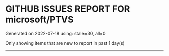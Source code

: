 
# GITHUB ISSUES REPORT FOR microsoft/PTVS


Generated on 2022-07-18 using: stale=30, all=0


Only showing items that are new to report in past 1 day(s)


---
